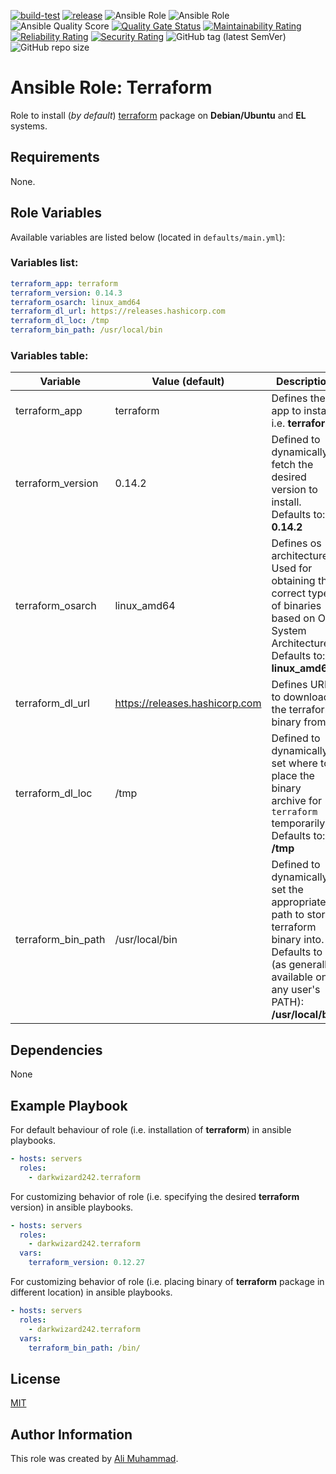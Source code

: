 [![build-test](https://github.com/darkwizard242/ansible-role-terraform/workflows/build-and-test/badge.svg?branch=master)](https://github.com/darkwizard242/ansible-role-terraform/actions?query=workflow%3Abuild-and-test) [![release](https://github.com/darkwizard242/ansible-role-terraform/workflows/release/badge.svg)](https://github.com/darkwizard242/ansible-role-terraform/actions?query=workflow%3Arelease) ![Ansible Role](https://img.shields.io/ansible/role/42050?color=dark%20green%20) ![Ansible Role](https://img.shields.io/ansible/role/d/42050?label=role%20downloads) ![Ansible Quality Score](https://img.shields.io/ansible/quality/42050?label=ansible%20quality%20score) [![Quality Gate Status](https://sonarcloud.io/api/project_badges/measure?project=ansible-role-terraform&metric=alert_status)](https://sonarcloud.io/dashboard?id=ansible-role-terraform) [![Maintainability Rating](https://sonarcloud.io/api/project_badges/measure?project=ansible-role-terraform&metric=sqale_rating)](https://sonarcloud.io/dashboard?id=ansible-role-terraform) [![Reliability Rating](https://sonarcloud.io/api/project_badges/measure?project=ansible-role-terraform&metric=reliability_rating)](https://sonarcloud.io/dashboard?id=ansible-role-terraform) [![Security Rating](https://sonarcloud.io/api/project_badges/measure?project=ansible-role-terraform&metric=security_rating)](https://sonarcloud.io/dashboard?id=ansible-role-terraform) ![GitHub tag (latest SemVer)](https://img.shields.io/github/tag/darkwizard242/ansible-role-terraform?label=release) ![GitHub repo size](https://img.shields.io/github/repo-size/darkwizard242/ansible-role-terraform?color=orange&style=flat-square)

# Ansible Role: Terraform

Role to install (_by default_) [terraform](https://www.terraform.io/) package on **Debian/Ubuntu** and **EL** systems.

## Requirements

None.

## Role Variables

Available variables are listed below (located in `defaults/main.yml`):

### Variables list:

```yaml
terraform_app: terraform
terraform_version: 0.14.3
terraform_osarch: linux_amd64
terraform_dl_url: https://releases.hashicorp.com
terraform_dl_loc: /tmp
terraform_bin_path: /usr/local/bin
```

### Variables table:

Variable           | Value (default)                  | Description
------------------ | -------------------------------- | -----------------------------------------------------------------------------------------------------------------------------------------------------------
terraform_app      | terraform                        | Defines the app to install i.e. **terraform**
terraform_version  | 0.14.2                           | Defined to dynamically fetch the desired version to install. Defaults to: **0.14.2**
terraform_osarch   | linux_amd64                      | Defines os architecture. Used for obtaining the correct type of binaries based on OS System Architecture. Defaults to: **linux_amd64**
terraform_dl_url   | <https://releases.hashicorp.com> | Defines URL to download the terraform binary from.
terraform_dl_loc   | /tmp                             | Defined to dynamically set where to place the binary archive for `terraform` temporarily. Defaults to: **/tmp**
terraform_bin_path | /usr/local/bin                   | Defined to dynamically set the appropriate path to store terraform binary into. Defaults to (as generally available on any user's PATH): **/usr/local/bin**

## Dependencies

None

## Example Playbook

For default behaviour of role (i.e. installation of **terraform**) in ansible playbooks.

```yaml
- hosts: servers
  roles:
    - darkwizard242.terraform
```

For customizing behavior of role (i.e. specifying the desired **terraform** version) in ansible playbooks.

```yaml
- hosts: servers
  roles:
    - darkwizard242.terraform
  vars:
    terraform_version: 0.12.27
```

For customizing behavior of role (i.e. placing binary of **terraform** package in different location) in ansible playbooks.

```yaml
- hosts: servers
  roles:
    - darkwizard242.terraform
  vars:
    terraform_bin_path: /bin/
```

## License

[MIT](https://github.com/darkwizard242/ansible-role-terraform/blob/master/LICENSE)

## Author Information

This role was created by [Ali Muhammad](https://www.linkedin.com/in/ali-muhammad-759791130/).
